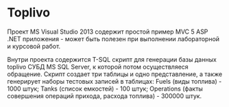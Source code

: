 # Toplivo
Проект MS Visual Studio 2013 содержит простой пример MVC 5 ASP .NET приложения - может быть полезен при выполнении лабораторной и  курсовой работ.

Внутри проекта содержится T-SQL скрипт для генерации базы данных toplivo СУБД MS SQL Server, к которой потом осуществляеся обращение. Скрипт создает три таблицы и одно представление, а также генерирует наборы тестовых записей в таблицах:
Fuels (виды топлива) - 1000 штук; Tanks (список емкостей) - 100 штук; Operations (факты совершения операций прихода, расхода топлива) - 300000 штук.


